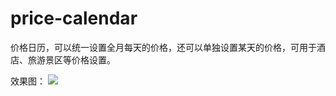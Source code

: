 # price-calendar
价格日历，可以统一设置全月每天的价格，还可以单独设置某天的价格，可用于酒店、旅游景区等价格设置。

效果图：
![](https://github.com/wind-stone/price-calendar/raw/master/calendar.gif)  
